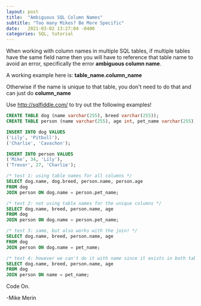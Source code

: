 ```yaml
---
layout: post
title:  "Ambiguous SQL Column Names"
subtitle: "Too many Mikes? Be More Specific"
date:   2021-03-02 13:27:04 -0400
categories: SQL, tutorial
---
```

When working with column names in multiple SQL tables, if multiple tables have the same field name then you will have to reference that table name to avoid an error, specifically the error **ambiguous column name**.

A working example here is: **table_name.column_name**

Otherwise if the name is unique to that table, you don't need to do that and can just do **column_name**

Use http://sqlfiddle.com/ to try out the following examples!

```sql
CREATE TABLE dog (name varchar(255), breed varchar(255));
CREATE TABLE person (name varchar(255), age int, pet_name varchar(255));

INSERT INTO dog VALUES
('Lily', 'Pitbull'),
('Charlie', 'Cavachon');

INSERT INTO person VALUES
('Mike', 34, 'Lily'),
('Trevor', 27, 'Charlie');

/* test 1: using table names for all columns */
SELECT dog.name, dog.breed, person.name, person.age
FROM dog
JOIN person ON dog.name = person.pet_name;

/* test 2: not using table names for the unique columns */
SELECT dog.name, breed, person.name, age
FROM dog
JOIN person ON dog.name = person.pet_name;

/* test 3: same, but also works with the join! */
SELECT dog.name, breed, person.name, age
FROM dog
JOIN person ON dog.name = pet_name;

/* test 4: however we can't do it with name since it exists in both tables  */
SELECT dog.name, breed, person.name, age
FROM dog
JOIN person ON name = pet_name;
```

Code On.

-Mike Merin
